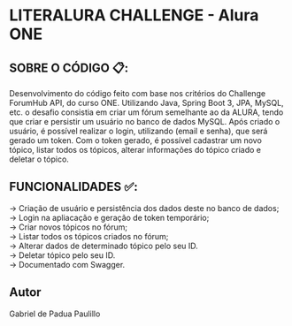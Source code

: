 # LITERALURA CHALLENGE - Alura ONE

## SOBRE O CÓDIGO 📋:
Desenvolvimento do código feito com base nos critérios do Challenge ForumHub API, do curso ONE. Utilizando Java, Spring Boot 3, JPA, MySQL, etc. o desafio consistia em criar um fórum semelhante ao da ALURA, tendo que criar e persistir um usuário no banco de dados MySQL.
Após criado o usuário, é possível realizar o login, utilizando (email e senha), que será gerado um token. Com o token gerado, é possível cadastrar um novo tópico, listar todos os tópicos, alterar informações do tópico criado e deletar o tópico.

## FUNCIONALIDADES ✅:
→ Criação de usuário e persistência dos dados deste no banco de dados;<br>
→ Login na apliacação e geração de token temporário;<br>
→ Criar novos tópicos no fórum;<br>
→ Listar todos os tópicos criados no fórum;<br>
→ Alterar dados de determinado tópico pelo seu ID.<br>
→ Deletar tópico pelo seu ID. <br>
→ Documentado com Swagger. <br>

## Autor
Gabriel de Padua Paulillo
